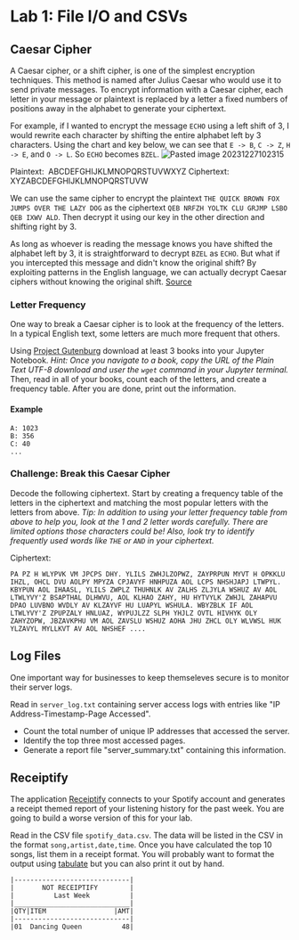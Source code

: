 # Lab 1: File I/O and CSVs
## Caesar Cipher
A Caesar cipher, or a shift cipher, is one of the simplest encryption techniques. This method is named after Julius Caesar who would use it to send private messages. To encrypt information with a Caesar cipher, each letter in your message or plaintext is replaced by a letter a fixed numbers of positions away in the alphabet to generate your ciphertext. 

For example, if I wanted to encrypt the message `ECHO` using a left shift of 3, I would rewrite each character by shifting the entire alphabet left by 3 characters. Using the chart and key below, we can see that `E -> B`, `C -> Z`, `H -> E`, and `O -> L`. So `ECHO` becomes `BZEL`.
![Pasted image 20231227102315](https://github.com/gormes-EPIC/FileIO-CSV-DSF/assets/134316348/36015604-5669-475c-a8c6-3d4674da98d4)

Plaintext:  ABCDEFGHIJKLMNOPQRSTUVWXYZ
Ciphertext: XYZABCDEFGHIJKLMNOPQRSTUVW

We can use the same cipher to encrypt the plaintext `THE QUICK BROWN FOX JUMPS OVER THE LAZY DOG` as the ciphertext `QEB NRFZH YOLTK CLU GRJMP LSBO QEB IXWV ALD`. Then decrypt it using our key in the other direction and shifting right by 3.

As long as whoever is reading the message knows you have shifted the alphabet left by 3, it is straightforward to decrypt `BZEL` as `ECHO`. But what if you intercepted this message and didn't know the original shift? By exploiting patterns in the English language, we can actually decrypt Caesar ciphers without knowing the original shift. [Source](https://www.101computing.net/caesar-cipher/)

### Letter Frequency
One way to break a Caesar cipher is to look at the frequency of the letters. In a typical English text, some letters are much more frequent that others. 

Using [Project Gutenburg](https://www.gutenberg.org/) download at least 3 books into your Jupyter Notebook. *Hint: Once you navigate to a book, copy the URL of the Plain Text UTF-8 download and user the `wget` command in your Jupyter terminal.* Then, read in all of your books, count each of the letters, and create a frequency table. After you are done, print out the information. 
#### Example
```
A: 1023
B: 356
C: 40
...
```

### Challenge: Break this Caesar Cipher
Decode the following ciphertext. Start by creating a frequency table of the letters in the ciphertext and matching the most popular letters with the letters from above. *Tip: In addition to using your letter frequency table from above to help you, look at the 1 and 2 letter words carefully. There are limited options those characters could be! Also, look try to identify frequently used words like `THE` or `AND` in your ciphertext.*

Ciphertext:
```
PA PZ H WLYPVK VM JPCPS DHY. YLILS ZWHJLZOPWZ, ZAYPRPUN MYVT H OPKKLU IHZL, OHCL DVU AOLPY MPYZA CPJAVYF HNHPUZA AOL LCPS NHSHJAPJ LTWPYL. KBYPUN AOL IHAASL, YLILS ZWPLZ THUHNLK AV ZALHS ZLJYLA WSHUZ AV AOL LTWLYVY'Z BSAPTHAL DLHWVU, AOL KLHAO ZAHY, HU HYTVYLK ZWHJL ZAHAPVU DPAO LUVBNO WVDLY AV KLZAYVF HU LUAPYL WSHULA. WBYZBLK IF AOL LTWLYVY'Z ZPUPZALY HNLUAZ, WYPUJLZZ SLPH YHJLZ OVTL HIVHYK OLY ZAHYZOPW, JBZAVKPHU VM AOL ZAVSLU WSHUZ AOHA JHU ZHCL OLY WLVWSL HUK YLZAVYL MYLLKVT AV AOL NHSHEF ....
```

## Log Files
One important way for businesses to keep themseleves secure is to monitor their server logs.

Read in `server_log.txt` containing server access logs with entries like "IP Address-Timestamp-Page Accessed".
- Count the total number of unique IP addresses that accessed the server.
- Identify the top three most accessed pages.
- Generate a report file "server_summary.txt" containing this information.

## Receiptify
The application [Receiptify](https://receiptify.herokuapp.com/) connects to your Spotify account and generates a receipt themed report of your listening history for the past week. You are going to build a worse version of this for your lab. 

Read in the CSV file `spotify_data.csv`. The data will be listed in the CSV in the format `song,artist,date,time`. Once you have calculated the top 10 songs, list them in a receipt format. You will probably want to format the output using [tabulate](https://pypi.org/project/tabulate/) but you can also print it out by hand.

```
|-----------------------------|
|       NOT RECEIPTIFY        |
|          Last Week          |
|_____________________________|
|QTY|ITEM                 |AMT|
|-----------------------------|
|01  Dancing Queen          48|

```
